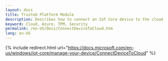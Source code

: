 ```yaml
---
layout: docs
title: Trusted Platform Module
description: Describes how to connect an IoT Core device to the cloud
keyword: Cloud, Azure, TPM, Security
permalink: /en-US/Docs/ConnectDeviceToCloud.htm
lang: en-US
---
```

{% include redirect.html url="https://docs.microsoft.com/en-us/windows/iot-core/manage-your-device/ConnectDeviceToCloud" %}
